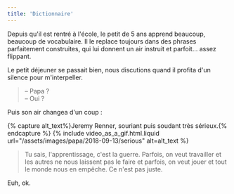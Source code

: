```yaml
---
title: 'Dictionnaire'
---
```


Depuis qu'il est rentré à l'école, le petit de 5 ans apprend beaucoup, beaucoup de vocabulaire. Il le replace toujours dans des phrases parfaitement construites, qui lui donnent un air instruit et parfoit… assez flippant.

<!-- more -->

Le petit déjeuner se passait bien, nous discutions quand il profita d'un silence pour m'interpeller.

> – Papa ?  
> – Oui ?

Puis son air changea d'un coup :

{% capture alt_text%}Jeremy Renner, souriant puis soudant très sérieux.{% endcapture %}
{% include video_as_a_gif.html.liquid
url="/assets/images/papa/2018-09-13/serious"
alt=alt_text
%}

> Tu sais, l'apprentissage, c'est la guerre. Parfois, on veut travailler et les autres ne nous laissent pas le faire et parfois, on veut jouer et tout le monde nous en empêche. Ce n'est pas juste.

Euh, ok.

